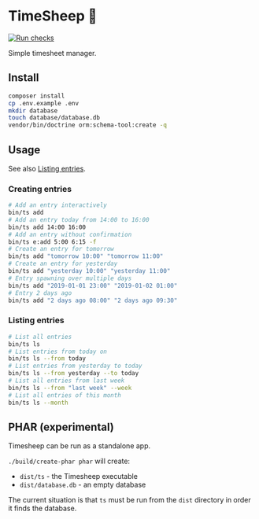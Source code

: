# TimeSheep 🐑

[![Run checks](https://github.com/sixty-nine/timesheep/actions/workflows/behat.yml/badge.svg)](https://github.com/sixty-nine/timesheep/actions)

Simple timesheet manager.

## Install

```bash
composer install
cp .env.example .env
mkdir database
touch database/database.db
vendor/bin/doctrine orm:schema-tool:create -q
```

## Usage

See also [Listing entries](doc/entries-list.md).

### Creating entries

```bash
# Add an entry interactively
bin/ts add
# Add an entry today from 14:00 to 16:00
bin/ts add 14:00 16:00
# Add an entry without confirmation
bin/ts e:add 5:00 6:15 -f
# Create an entry for tomorrow
bin/ts add "tomorrow 10:00" "tomorrow 11:00"
# Create an entry for yesterday
bin/ts add "yesterday 10:00" "yesterday 11:00"
# Entry spawning over multiple days
bin/ts add "2019-01-01 23:00" "2019-01-02 01:00"
# Entry 2 days ago
bin/ts add "2 days ago 08:00" "2 days ago 09:30"
```

### Listing entries

```bash
# List all entries
bin/ts ls
# List entries from today on
bin/ts ls --from today
# List entries from yesterday to today
bin/ts ls --from yesterday --to today
# List all entries from last week
bin/ts ls --from "last week" --week
# List all entries of this month
bin/ts ls --month
```

## PHAR (experimental)

Timesheep can be run as a standalone app.

`./build/create-phar phar` will create:

 * `dist/ts` - the Timesheep executable
 * `dist/database.db` - an empty database

The current situation is that `ts` must be run from the `dist`
directory in order it finds the database.
